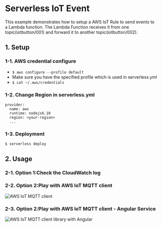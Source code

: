 # Serverless IoT Event

This example demonstrates how to setup a AWS IoT Rule to send events to a Lambda function. The Lambda Function receives it from one topic(iotbutton/001) and forward it to another topic(iotbutton/002).

## 1. Setup
### 1-1. AWS credential configure
* ```$ aws configure --profile default```
* Make sure you have the specified profile which is used in serverless.yml
* ```$ cat ~/.aws/credentials```

### 1-2. Change Region in serverless.yml
```
provider:
  name: aws
  runtime: nodejs6.10
  region: <your-region>
  ...
```

### 1-3. Deployment
```
$ serverless deploy
```

## 2. Usage
### 2-1. Option 1:Check the CloudWatch log

### 2-2. Option 2:Play with AWS IoT MQTT client

![AWS IoT MQTT client](https://console.aws.amazon.com/iotv2/home#/test)

### 2-3. Option 2:Play with AWS IoT MQTT client - Angular Service

![AWS IoT MQTT client library with Angular](https://github.com/komushi/ng-awsmqtt)